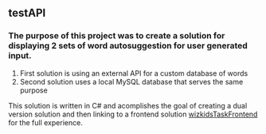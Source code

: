 ## testAPI

### The purpose of this project was to create a solution for displaying 2 sets of word autosuggestion for user generated input.

1. First solution is using an external API for a custom database of words
2. Second solution uses a local MySQL database that serves the same purpose 

This solution is written in C# and acomplishes the goal of creating a dual version solution and then linking to a frontend solution [wizkidsTaskFrontend](https://github.com/dragospascariu/Personal-Projects/tree/main/wizkidsTaskFrontend) for the full experience.
